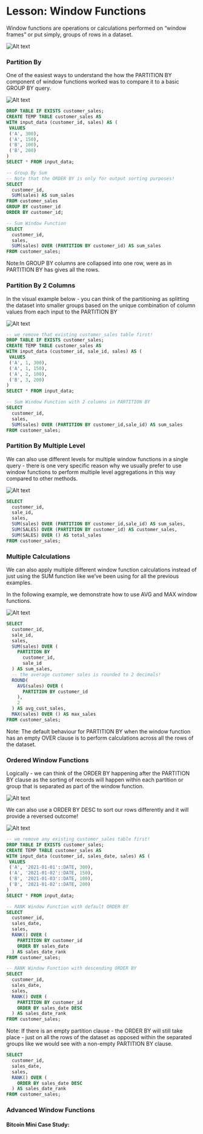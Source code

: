 # Lesson: Window Functions

Window functions are operations or calculations performed on “window frames” or put simply, groups of rows in a dataset.


![Alt text](Window.png)


### Partition By
One of the easiest ways to understand the how the PARTITION BY component of window functions worked was to compare it to a basic GROUP BY query.

![Alt text](Partition1.png)

```SQL 
DROP TABLE IF EXISTS customer_sales;
CREATE TEMP TABLE customer_sales AS
WITH input_data (customer_id, sales) AS (
 VALUES
 ('A', 300),
 ('A', 150),
 ('B', 100),
 ('B', 200)
)
SELECT * FROM input_data;

-- Group By Sum
-- Note that the ORDER BY is only for output sorting purposes!
SELECT
  customer_id,
  SUM(sales) AS sum_sales
FROM customer_sales
GROUP BY customer_id
ORDER BY customer_id;

-- Sum Window Function
SELECT
  customer_id,
  sales,
  SUM(sales) OVER (PARTITION BY customer_id) AS sum_sales
FROM customer_sales;
```

Note:In GROUP BY columns are collapsed into one row, were as in PARTITION BY has gives all the rows.  

### Partition By 2 Columns

In the visual example below - you can think of the partitioning as splitting the dataset into smaller groups based on the unique combination of column values from each input to the PARTITION BY

![Alt text](Partition2.png)

```SQL 
-- we remove that existing customer_sales table first!
DROP TABLE IF EXISTS customer_sales;
CREATE TEMP TABLE customer_sales AS
WITH input_data (customer_id, sale_id, sales) AS (
 VALUES
 ('A', 1, 300),
 ('A', 1, 150),
 ('A', 2, 100),
 ('B', 3, 200)
)
SELECT * FROM input_data;

-- Sum Window Function with 2 columns in PARTITION BY
SELECT
  customer_id,
  sales,
  SUM(sales) OVER (PARTITION BY customer_id,sale_id) AS sum_sales
FROM customer_sales;
```

### Partition By Multiple Level

We can also use different levels for multiple window functions in a single query - there is one very specific reason why we usually prefer to use window functions to perform multiple level aggregations in this way compared to other methods.

![Alt text](Partition3.png)

```SQL 
SELECT
  customer_id,
  sale_id,
  sales,
  SUM(sales) OVER (PARTITION BY customer_id,sale_id) AS sum_sales,
  SUM(SALES) OVER (PARTITION BY customer_id) AS customer_sales,
  SUM(SALES) OVER () AS total_sales
FROM customer_sales;
```

### Multiple Calculations

We can also apply multiple different window function calculations instead of just using the SUM function like we’ve been using for all the previous examples.

In the following example, we demonstrate how to use AVG and MAX window functions.

![Alt text](Parttiton4.png)

```SQL 
SELECT
  customer_id,
  sale_id,
  sales,
  SUM(sales) OVER (
    PARTITION BY
      customer_id,
      sale_id
  ) AS sum_sales,
  -- the average customer sales is rounded to 2 decimals!
  ROUND(
    AVG(sales) OVER (
      PARTITION BY customer_id
    ),
    2
  ) AS avg_cust_sales,
  MAX(sales) OVER () AS max_sales
FROM customer_sales;
```

Note: The default behaviour for PARTITION BY when the window function has an empty OVER clause is to perform calculations across all the rows of the dataset.


### Ordered Window Functions 
Logically - we can think of the ORDER BY happening after the PARTITION BY clause as the sorting of records will happen within each partition or group that is separated as part of the window function.

![Alt text](Partition5.png)


We can also use a ORDER BY DESC to sort our rows differently and it will provide a reversed outcome!


![Alt text](Partition6.png)

```SQL 
-- we remove any existing customer_sales table first!
DROP TABLE IF EXISTS customer_sales;
CREATE TEMP TABLE customer_sales AS
WITH input_data (customer_id, sales_date, sales) AS (
 VALUES
 ('A', '2021-01-01'::DATE, 300),
 ('A', '2021-01-02'::DATE, 150),
 ('B', '2021-01-03'::DATE, 100),
 ('B', '2021-01-02'::DATE, 200)
)
SELECT * FROM input_data;

-- RANK Window Function with default ORDER BY
SELECT
  customer_id,
  sales_date,
  sales,
  RANK() OVER (
    PARTITION BY customer_id
    ORDER BY sales_date
  ) AS sales_date_rank
FROM customer_sales;

-- RANK Window Function with descending ORDER BY
SELECT
  customer_id,
  sales_date,
  sales,
  RANK() OVER (
    PARTITION BY customer_id
    ORDER BY sales_date DESC
  ) AS sales_date_rank
FROM customer_sales;
```

Note:  If there is an empty partition clause - the ORDER BY will still take place - just on all the rows of the dataset as opposed within the separated groups like we would see with a non-empty PARTITION BY clause.

```SQL 
SELECT
  customer_id,
  sales_date,
  sales,
  RANK() OVER (
    ORDER BY sales_date DESC
  ) AS sales_date_rank
FROM customer_sales;
```

### Advanced Window Functions 

#### Bitcoin Mini Case Study: 

